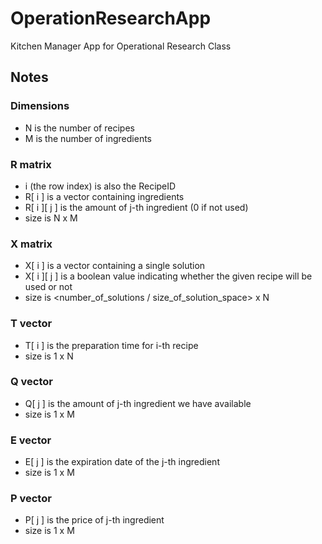 # OperationResearchApp

Kitchen Manager App for Operational Research Class

## Notes

### Dimensions

- N is the number of recipes
- M is the number of ingredients

### R matrix

- i (the row index) is also the RecipeID
- R[ i ] is a vector containing ingredients
- R[ i ][ j ] is the amount of j-th ingredient (0 if not used)
- size is N x M

### X matrix

- X[ i ] is a vector containing a single solution
- X[ i ][ j ] is a boolean value indicating whether the given recipe will be used or not
- size is <number_of_solutions / size_of_solution_space> x N

### T vector

- T[ i ] is the preparation time for i-th recipe
- size is 1 x N

### Q vector

- Q[ j ] is the amount of j-th ingredient we have available
- size is 1 x M

### E vector

- E[ j ] is the expiration date of the j-th ingredient
- size is 1 x M

### P vector

- P[ j ] is the price of j-th ingredient
- size is 1 x M
